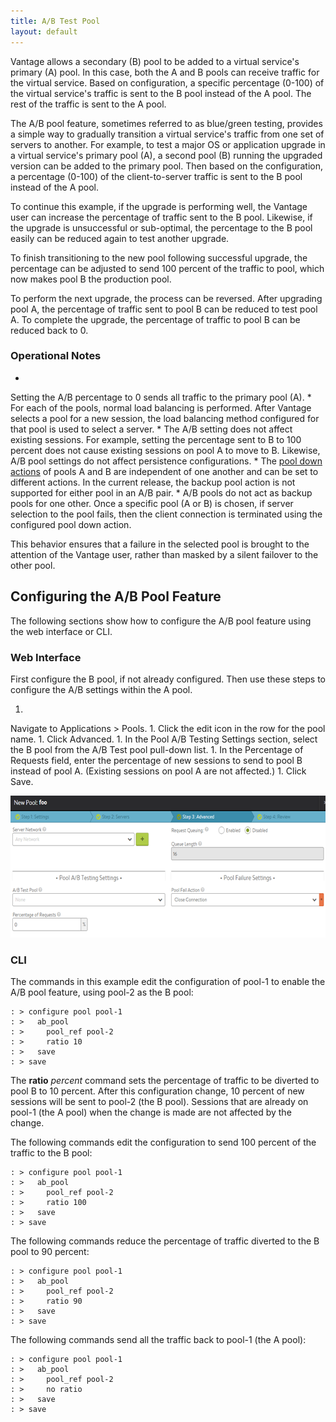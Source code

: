 ```yaml
---
title: A/B Test Pool
layout: default
---
```

Vantage allows a secondary (B) pool to be added to a virtual service's primary (A) pool. In this case, both the A and B pools can receive traffic for the virtual service. Based on configuration, a specific percentage (0-100) of the virtual service's traffic is sent to the B pool instead of the A pool. The rest of the traffic is sent to the A pool.

The A/B pool feature, sometimes referred to as blue/green testing, provides a simple way to gradually transition a virtual service's traffic from one set of servers to another. For example, to test a major OS or application upgrade in a virtual service's primary pool (A), a second pool (B) running the upgraded version can be added to the primary pool. Then based on the configuration, a percentage (0-100) of the client-to-server traffic is sent to the B pool instead of the A pool.

To continue this example, if the upgrade is performing well, the Vantage user can increase the percentage of traffic sent to the B pool. Likewise, if the upgrade is unsuccessful or sub-optimal, the percentage to the B pool easily can be reduced again to test another upgrade.

To finish transitioning to the new pool following successful upgrade, the percentage can be adjusted to send 100 percent of the traffic to pool, which now makes pool B the production pool.

To perform the next upgrade, the process can be reversed. After upgrading pool A, the percentage of traffic sent to pool B can be reduced to test pool A. To complete the upgrade, the percentage of traffic to pool B can be reduced back to 0.

### Operational Notes

* 
Setting the A/B percentage to 0 sends all traffic to the primary pool (A).
* 
For each of the pools, normal load balancing is performed. After Vantage selects a pool for a new session, the load balancing method configured for that pool is used to select a server.
* 
The A/B setting does not affect existing sessions. For example, setting the percentage sent to B to 100 percent does not cause existing sessions on pool A to move to B. Likewise, A/B pool settings do not affect persistence configurations.
* 
The <a href="/docs/configuration-guide/applications/pools#poolcreateadvancedtab">pool down actions</a> of pools A and B are independent of one another and can be set to different actions.
In the current release, the backup pool action is not supported for either pool in an A/B pair.
* 
A/B pools do not act as backup pools for one other. Once a specific pool (A or B) is chosen, if server selection to the pool fails, then the client connection is terminated using the configured pool down action.

This behavior ensures that a failure in the selected pool is brought to the attention of the Vantage user, rather than masked by a silent failover to the other pool.

## Configuring the A/B Pool Feature

The following sections show how to configure the A/B pool feature using the web interface or CLI.

### Web Interface

First configure the B pool, if not already configured. Then use these steps to configure the A/B settings within the A pool.

1. 
Navigate to Applications > Pools.
1. 
Click the edit icon in the row for the pool name.
1. 
Click Advanced.
1. 
In the Pool A/B Testing Settings section, select the B pool from the A/B Test pool pull-down list.
1. 
In the Percentage of Requests field, enter the percentage of new sessions to send to pool B instead of pool A. (Existing sessions on pool A are not affected.)
1. 
Click Save.

<a href="img/a-b-pool.png"><img src="img/a-b-pool.png" alt="a-b-pool" width="624" height="227"></a>

### CLI

The commands in this example edit the configuration of pool-1 to enable the A/B pool feature, using pool-2 as the B pool:
<pre crayon="false" <pre class="command-line language-bash" data-user="root" data-host="localhost ~" data-output="1-100"><code>: &gt; configure pool pool-1 
: &gt;   ab_pool
: &gt;     pool_ref pool-2 
: &gt;     ratio 10
: &gt;   save 
: &gt; save 
</code></pre>

The **ratio** *percent* command sets the percentage of traffic to be diverted to pool B to 10 percent. After this configuration change, 10 percent of new sessions will be sent to pool-2 (the B pool). Sessions that are already on pool-1 (the A pool) when the change is made are not affected by the change.

The following commands edit the configuration to send 100 percent of the traffic to the B pool:
<pre crayon="false" <pre class="command-line language-bash" data-user="root" data-host="localhost ~" data-output="1-100"><code>: &gt; configure pool pool-1 
: &gt;   ab_pool
: &gt;     pool_ref pool-2 
: &gt;     ratio 100
: &gt;   save 
: &gt; save 
</code></pre>

The following commands reduce the percentage of traffic diverted to the B pool to 90 percent:

<pre crayon="false" <pre class="command-line language-bash" data-user="root" data-host="localhost ~" data-output="1-100"><code>: &gt; configure pool pool-1 
: &gt;   ab_pool
: &gt;     pool_ref pool-2 
: &gt;     ratio 90
: &gt;   save 
: &gt; save 
</code></pre>

The following commands send all the traffic back to pool-1 (the A pool):

<pre crayon="false" <pre class="command-line language-bash" data-user="root" data-host="localhost ~" data-output="1-100"><code>: &gt; configure pool pool-1 
: &gt;   ab_pool
: &gt;     pool_ref pool-2 
: &gt;     no ratio
: &gt;   save 
: &gt; save 
</code></pre>